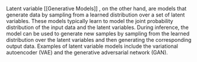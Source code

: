 
Latent variable [[Generative Models]] , on the other hand, are models that generate data by sampling from a learned distribution over a set of latent variables. These models typically learn to model the joint probability distribution of the input data and the latent variables. During inference, the model can be used to generate new samples by sampling from the learned distribution over the latent variables and then generating the corresponding output data. Examples of latent variable models include the variational autoencoder (VAE) and the generative adversarial network (GAN).

